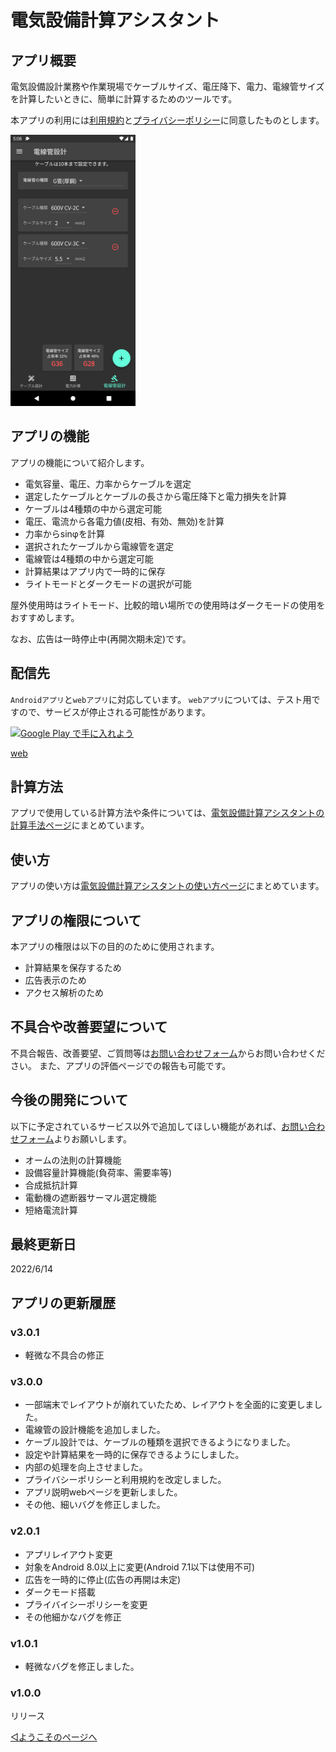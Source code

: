 # 電気設備計算アシスタント

## アプリ概要

電気設備設計業務や作業現場でケーブルサイズ、電圧降下、電力、電線管サイズを計算したいときに、簡単に計算するためのツールです。

本アプリの利用には[利用規約](../common/terms.md)と[プライバシーポリシー](../common/privacypolicy.md)に同意したものとします。

<img src='Screenshot_1652947725.png' width='200'>


## アプリの機能

アプリの機能について紹介します。

- 電気容量、電圧、力率からケーブルを選定
- 選定したケーブルとケーブルの長さから電圧降下と電力損失を計算
- ケーブルは4種類の中から選定可能
- 電圧、電流から各電力値(皮相、有効、無効)を計算
- 力率からsinφを計算
- 選択されたケーブルから電線管を選定
- 電線管は4種類の中から選定可能
- 計算結果はアプリ内で一時的に保存
- ライトモードとダークモードの選択が可能

屋外使用時はライトモード、比較的暗い場所での使用時はダークモードの使用をおすすめします。

なお、広告は一時停止中(再開次期未定)です。


## 配信先

`Androidアプリ`と`webアプリ`に対応しています。
`webアプリ`については、テスト用ですので、サービスが停止される可能性があります。

<a href='https://play.google.com/store/apps/details?id=com.github.snova301.elec_calculator&pcampaignid=pcampaignidMKT-Other-global-all-co-prtnr-py-PartBadge-Mar2515-1'><img alt='Google Play で手に入れよう' src='https://play.google.com/intl/ja/badges/static/images/badges/ja_badge_web_generic.png' width='150'/></a>


[web](https://ewacdj-3936b.web.app/)



## 計算方法

アプリで使用している計算方法や条件については、[電気設備計算アシスタントの計算手法ページ](method.md)にまとめています。


## 使い方

アプリの使い方は[電気設備計算アシスタントの使い方ページ](howtouse.md)にまとめています。


## アプリの権限について

本アプリの権限は以下の目的のために使用されます。

- 計算結果を保存するため
- 広告表示のため
- アクセス解析のため



## 不具合や改善要望について

不具合報告、改善要望、ご質問等は[お問い合わせフォーム](https://forms.gle/6G7RaQP7uG7ufKSP8)からお問い合わせください。
また、アプリの評価ページでの報告も可能です。



## 今後の開発について

以下に予定されているサービス以外で追加してほしい機能があれば、[お問い合わせフォーム](https://forms.gle/6G7RaQP7uG7ufKSP8)よりお願いします。

- オームの法則の計算機能
- 設備容量計算機能(負荷率、需要率等)
- 合成抵抗計算
- 電動機の遮断器サーマル選定機能
- 短絡電流計算


## 最終更新日

2022/6/14


## アプリの更新履歴

### v3.0.1

- 軽微な不具合の修正

### v3.0.0

- 一部端末でレイアウトが崩れていたため、レイアウトを全面的に変更しました。
- 電線管の設計機能を追加しました。
- ケーブル設計では、ケーブルの種類を選択できるようになりました。
- 設定や計算結果を一時的に保存できるようにしました。
- 内部の処理を向上させました。
- プライバシーポリシーと利用規約を改定しました。
- アプリ説明webページを更新しました。
- その他、細いバグを修正しました。

### v2.0.1

- アプリレイアウト変更
- 対象をAndroid 8.0以上に変更(Android 7.1以下は使用不可)
- 広告を一時的に停止(広告の再開は未定)
- ダークモード搭載
- プライバイシーポリシーを変更
- その他細かなバグを修正

### v1.0.1

- 軽微なバグを修正しました。

### v1.0.0

リリース


[◁ようこそのページへ](../index.md)